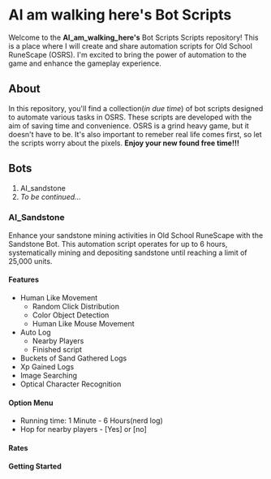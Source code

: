 # AI am walking here's Bot Scripts

Welcome to the **AI_am_walking_here's** Bot Scripts Scripts repository! This is a place where I will create and share automation scripts for Old School RuneScape (OSRS). I'm excited to bring the power of automation to the game and enhance the gameplay experience.

## About

In this repository, you'll find a collection(*in due time*) of bot scripts designed to automate various tasks in OSRS. These scripts are developed with the aim of saving time and convenience. OSRS is a grind heavy game, but it doesn't have to be. It's also important to remeber real life comes first, so let the scripts worry about the pixels. **Enjoy your new found free time!!!**


## Bots
1. AI_sandstone
2. *To be continued...*



### AI_Sandstone
Enhance your sandstone mining activities in Old School RuneScape with the Sandstone Bot. This automation script operates for up to 6 hours, systematically mining and depositing sandstone until reaching a limit of 25,000 units.

#### Features
- Human Like Movement
    - Random Click Distribution
    - Color Object Detection
    - Human Like Mouse Movement
- Auto Log
    - Nearby Players
    - Finished script    
- Buckets of Sand Gathered Logs
- Xp Gained Logs
- Image Searching
- Optical Character Recognition


#### Option Menu
- Running time: 1 Minute - 6 Hours(nerd log)
- Hop for nearby players - [Yes] or [no] 

#### Rates

#### Getting Started
